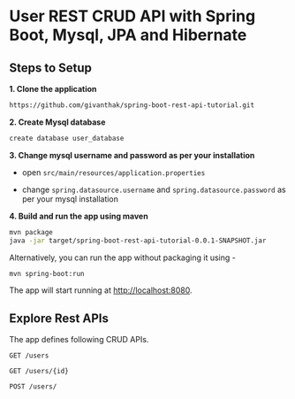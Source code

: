 # User REST CRUD API with Spring Boot, Mysql, JPA and Hibernate 

## Steps to Setup

**1. Clone the application**

```bash
https://github.com/givanthak/spring-boot-rest-api-tutorial.git
```

**2. Create Mysql database**
```bash
create database user_database
```

**3. Change mysql username and password as per your installation**

+ open `src/main/resources/application.properties`

+ change `spring.datasource.username` and `spring.datasource.password` as per your mysql installation

**4. Build and run the app using maven**

```bash
mvn package
java -jar target/spring-boot-rest-api-tutorial-0.0.1-SNAPSHOT.jar

```

Alternatively, you can run the app without packaging it using -

```bash
mvn spring-boot:run
```

The app will start running at <http://localhost:8080>.

## Explore Rest APIs

The app defines following CRUD APIs.

    GET /users
    
    GET /users/{id}
    
    POST /users/

